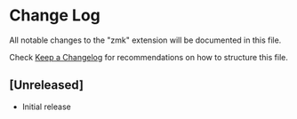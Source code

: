 # Change Log

All notable changes to the "zmk" extension will be documented in this file.

Check [Keep a Changelog](http://keepachangelog.com/) for recommendations on how to structure this file.

## [Unreleased]

- Initial release